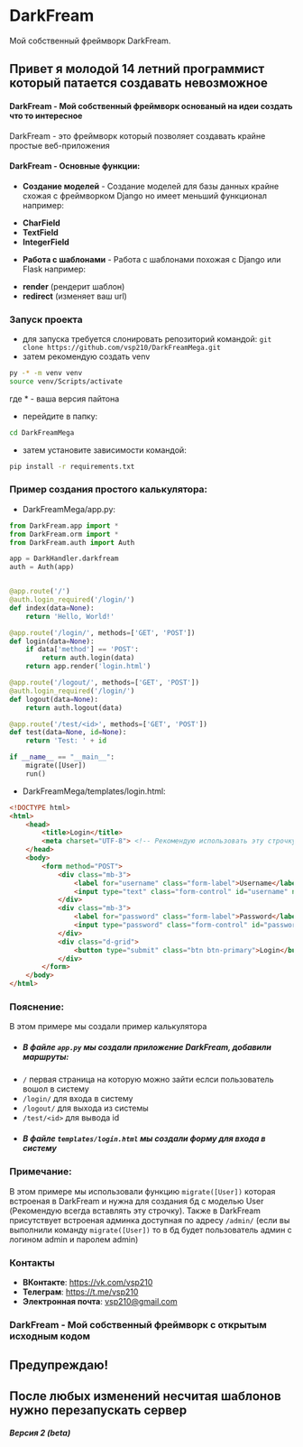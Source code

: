 # DarkFream
Мой собственный фреймворк DarkFream.

## Привет я молодой 14 летний программист который патается создавать невозможное


#### DarkFream - Мой собственный фреймворк основаный на идеи создать что то интересное
DarkFream - это фреймворк который позволяет создавать крайне простые веб-приложения


#### DarkFream - Основные функции:
+ **Создание моделей** - Создание моделей для базы данных крайне схожая с фреймворком Django но имеет меньший функционал например:
- **CharField**
- **TextField**
- **IntegerField**

+ **Работа с шаблонами** - Работа с шаблонами похожая с Django или Flask например:
- **render** (рендерит шаблон)
- **redirect** (изменяет ваш url)

### Запуск проекта

- для запуска требуется слонировать репозиторий командой:
```git clone https://github.com/vsp210/DarkFreamMega.git```
- затем рекомендую создать venv
~~~bash
py -* -m venv venv
source venv/Scripts/activate
~~~
где * - ваша версия пайтона
- перейдите в папку:
~~~bash
cd DarkFreamMega
~~~
- затем установите зависимости командой:
~~~bash
pip install -r requirements.txt
~~~


### Пример создания простого калькулятора:

- DarkFreamMega/app.py:
~~~python
from DarkFream.app import *
from DarkFream.orm import *
from DarkFream.auth import Auth

app = DarkHandler.darkfream
auth = Auth(app)


@app.route('/')
@auth.login_required('/login/')
def index(data=None):
    return 'Hello, World!'

@app.route('/login/', methods=['GET', 'POST'])
def login(data=None):
    if data['method'] == 'POST':
        return auth.login(data)
    return app.render('login.html')

@app.route('/logout/', methods=['GET', 'POST'])
@auth.login_required('/login/')
def logout(data=None):
    return auth.logout(data)

@app.route('/test/<id>', methods=['GET', 'POST'])
def test(data=None, id=None):
    return 'Test: ' + id

if __name__ == "__main__":
    migrate([User])
    run()
~~~

- DarkFreamMega/templates/login.html:
~~~html
<!DOCTYPE html>
<html>
    <head>
        <title>Login</title>
        <meta charset="UTF-8"> <!-- Рекомендую использовать эту строчку для избежания ошибки кодировки -->
    </head>
    <body>
        <form method="POST">
            <div class="mb-3">
                <label for="username" class="form-label">Username</label>
                <input type="text" class="form-control" id="username" name="username" required>
            </div>
            <div class="mb-3">
                <label for="password" class="form-label">Password</label>
                <input type="password" class="form-control" id="password" name="password" required>
            </div>
            <div class="d-grid">
                <button type="submit" class="btn btn-primary">Login</button>
            </div>
        </form>
    </body>
</html>
~~~

### Пояснение:
В этом примере мы создали пример калькулятора
- ##### В файле `app.py` мы создали приложение DarkFream, добавили маршруты:
- `/` первая страница на которую можно зайти еслси пользователь вошол в систему
- `/login/` для входа в систему
- `/logout/` для выхода из системы
- `/test/<id>` для вывода id
- ##### В файле `templates/login.html` мы создали форму для входа в систему


### Примечание:
В этом примере мы использовали функцию `migrate([User])` которая встроеная в DarkFream и нужна для создания бд с моделью User (Рекомендую всегда вставлять эту строчку).
Также в DarkFream присутствует встроеная админка доступная по адресу `/admin/` (если вы выполнили команду `migrate([User])` то в бд будет пользователь админ с логином admin и паролем admin)

### Контакты
- **ВКонтакте**: https://vk.com/vsp210
- **Телеграм**: https://t.me/vsp210
- **Электронная почта**: vsp210@gmail.com

### DarkFream - Мой собственный фреймворк с открытым исходным кодом

## Предупреждаю!
## После любых изменений несчитая шаблонов нужно перезапускать сервер

##### Версия 2 (beta)
